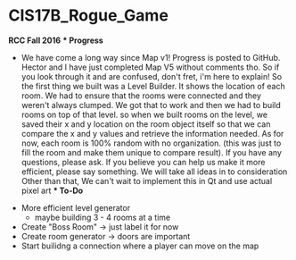 # CIS17B_Rogue_Game
<b>RCC Fall 2016</b> 
<b>* Progress</b>
  * We have come a long way since Map v1! Progress is posted to GitHub. Hector and I have just completed Map V5 without comments tho.
   So if you look through it and are confused, don't fret, i'm here to explain! So the first thing we built was a Level Builder.
   It shows the location of each room. We had to ensure that the rooms were connected and they weren't always clumped. We got that to work
   and then we had to build rooms on top of that level. so when we built rooms on the level, we saved their x and y location on the room 
   object itself so that we can compare the x and y values and retrieve the information needed.
   As for now, each room is 100% random with no organization. (this was just to fill the room and make them unique to compare result).
   If you have any questions, please ask.
   If you believe you can help us make it more efficient, please say something. We will take all ideas in to consideration
   Other than that, We can't wait to implement this in Qt and use actual pixel art
<b>* To-Do</b>
  - More efficient level generator
    - maybe building 3 - 4 rooms at a time
  - Create "Boss Room" -> just label it for now
  - Create room generator -> doors are important
  - Start builidng a connection where a player can move on the map


